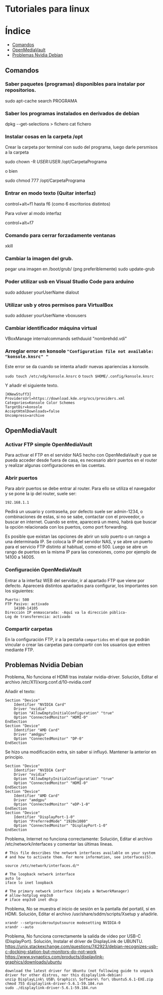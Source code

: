 
# Tutoriales para linux

# Índice

- [Comandos](#comandos)
- [OpenMediaVault](#openmediavault)
- [Problemas Nvidia Debian](#problemas-nvidia-debian)

## Comandos

### Saber paquetes (programas) disponibles para instalar por repositorios.

sudo apt-cache search PROGRAMA

### Saber los programas instalados en derivados de debian

dpkg --get-selections > fichero
cat fichero

### Instalar cosas en la carpeta /opt

Crear la carpeta por terminal con sudo del programa, luego darle persmisos a la carpeta

sudo chown -R $USER:$USER /opt/CarpetaPrograma

o bien

sudo chmod 777 /opt/CarpetaPrograma

### Entrar en modo texto (Quitar interfaz)

control+alt+f1 hasta f6 (como 6 escritorios distintos)

Para volver al modo interfaz

control+alt+f7

### Comando para cerrar forzadamente ventanas

xkill

### Cambiar la imagen del grub.
pegar una imagen en /boot/grub/ (png preferiblemente)
sudo update-grub

### Poder utilizar usb en Visual Studio Code para arduino

sudo adduser yourUserName dialout

### Utilizar usb y otros permisos para VirtualBox

sudo adduser yourUserName vboxusers

### Cambiar identificador máquina virtual

VBoxManage internalcommands sethduuid "nombrehdd.vdi"

### Arreglar error en konsole `"Configuration file not available: "konsole.knsrc" "`
Este error se da cuando se intenta añadir nuevas apariencias a konsole.

`sudo touch /etc/xdg/konsole.knsrc` o `touch $HOME/.config/konsole.knsrc`

Y añadir el siguiente texto.

```
[KNewStuff3]
ProvidersUrl=https://download.kde.org/ocs/providers.xml
Categories=Konsole Color Schemes
TargetDir=konsole
AcceptHtmlDownloads=false
Uncompress=archive
```

## OpenMediaVault


### Activar FTP simple OpenMediaVault

Para activar el FTP en el servidor NAS hecho con OpenMediaVault y que se pueda acceder desde fuera de casa, es necesario abrir puertos en el router y realizar algunas configuraciones en las cuentas.

### Abrir puertos

Para abrir puertos se debe entrar al router. Para ello se utiliza el navegador y se pone la ip del router, suele ser:

`192.168.1.1`

Pedirá un usuario y contraseña, por defecto suele ser admin-1234, o combinaciones de estas, si no se sabe, contactar con el proveedor, o buscar en internet. Cuando se entre, aparecerá un menú, habrá que buscar la opción relacionada con los puertos, como port forwarding.

Es posible que existan las opciones de abrir un solo puerto o un rango a una determinada IP. Se coloca la IP del servidor NAS, y se abre un puerto para el servicio FTP distinto al habitual, como el 500. Luego se abre un rango de puertos en la misma IP para las conexiones, como por ejemplo de 14100 a 14005.

### Configuración OpenMediaVault

Entrar a la interfaz WEB del servidor, ir al apartado FTP que viene por defecto. Aparecerá distintos apartados para configurar, los importantes son los siguientes:

```
Puerto: 500
FTP Pasivo: activado
    14100-14105
Dirección IP enmascarada: -Aquí va la dirección pública-
Log de transferencia: activado
```

### Compartir carpetas

En la configuración FTP, ir a la pestaña `compartidos` en el que se podrán vincular o crear las carpetas para compartir con los usuarios que entren mediante FTP.

## Problemas Nvidia Debian

Problema, No funciona el HDMI tras instalar nvidia-driver.
Solución, Editar el archivo /etc/X11/xorg.conf.d/10-nvidia.conf

Añadir el texto:

```
Section "Device"
	Identifier "NVIDIA Card"
	Driver "nvidia"
	Option "AllowEmptyInitialConfiguration" "true"
	Option "ConnectedMonitor" "HDMI-0"
EndSection
Section "Device"
	Identifier "AMD Card"
	Driver "amdgpu"
	Option "ConnectedMonitor" "DP-0"
EndSection
```
Se hizo una modificación extra, sin saber si influyó. Mantener la anterior en principio.

```
Section "Device"
	Identifier "NVIDIA Card"
	Driver "nvidia"
	Option "AllowEmptyInitialConfiguration" "true"
	Option "ConnectedMonitor" "HDMI-0"
EndSection
Section "Device"
	Identifier "AMD Card"
	Driver "amdgpu"
	Option "ConnectedMonitor" "eDP-1-0"
EndSection
Section "Device"
	Identifier "DisplayPort-1-0"
	Option "PreferredMode" "1920x1080"
	Option "ConnectedMonitor" "DisplayPort-1-0"
EndSection

```

Problema, Internet no funciona correctamente:
Solución, Editar el archivo /etc/network/interfaces y comentar las últimas líneas.

```
# This file describes the network interfaces available on your system
# and how to activate them. For more information, see interfaces(5).

source /etc/network/interfaces.d/*

# The loopback network interface
auto lo
iface lo inet loopback

# The primary network interface (dejada a NetworkManager)
# allow-hotplug enp3s0
# iface enp3s0 inet dhcp
```

Problema, No se muestra el inicio de sesión en la pantalla del portatil, sí en HDMI.
Solución, Editar el archivo /usr/share/sddm/scripts/Xsetup y añadirle.

```
xrandr --setprovideroutputsource modesetting NVIDIA-0
xrandr --auto
```
Problema, No funciona correctamente la salida de video por USB-C (DisplayPort).
Solución, Instalar el driver de DisplayLink de UBUNTU.  
https://unix.stackexchange.com/questions/742923/debian-recognizes-usb-c-docking-station-but-monitors-do-not-work  
https://www.synaptics.com/products/displaylink-graphics/downloads/ubuntu

```
download the latest driver for Ubuntu (not following guide to unpack driver for other distros, nor this displaylink-debian)
unzip DisplayLink\ USB\ Graphics\ Software\ for\ Ubuntu5.6.1-EXE.zip
chmod 755 displaylink-driver-5.6.1-59.184.run
sudo ./displaylink-driver-5.6.1-59.184.run
```
